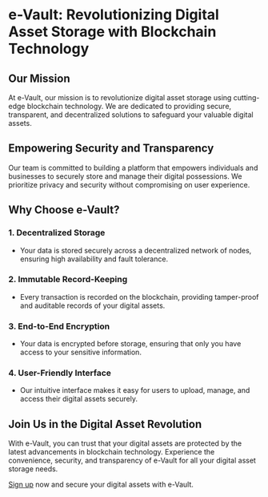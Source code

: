 # e-Vault: Revolutionizing Digital Asset Storage with Blockchain Technology

## Our Mission

At e-Vault, our mission is to revolutionize digital asset storage using cutting-edge blockchain technology. We are dedicated to providing secure, transparent, and decentralized solutions to safeguard your valuable digital assets.

## Empowering Security and Transparency

Our team is committed to building a platform that empowers individuals and businesses to securely store and manage their digital possessions. We prioritize privacy and security without compromising on user experience.

## Why Choose e-Vault?

### 1. Decentralized Storage
   - Your data is stored securely across a decentralized network of nodes, ensuring high availability and fault tolerance.

### 2. Immutable Record-Keeping
   - Every transaction is recorded on the blockchain, providing tamper-proof and auditable records of your digital assets.

### 3. End-to-End Encryption
   - Your data is encrypted before storage, ensuring that only you have access to your sensitive information.

### 4. User-Friendly Interface
   - Our intuitive interface makes it easy for users to upload, manage, and access their digital assets securely.

## Join Us in the Digital Asset Revolution

With e-Vault, you can trust that your digital assets are protected by the latest advancements in blockchain technology. Experience the convenience, security, and transparency of e-Vault for all your digital asset storage needs.

[Sign up](#) now and secure your digital assets with e-Vault.
